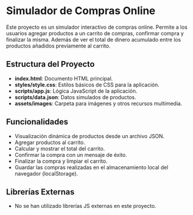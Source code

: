 # Simulador de Compras Online

Este proyecto es un simulador interactivo de compras online. Permite a los usuarios agregar productos a un carrito de compras, confirmar compra y finalizar la misma. 
Además de ver el total de dinero acumulado entre los productos añadidos previamente al carrito.

## Estructura del Proyecto

- **index.html**: Documento HTML principal.
- **styles/style.css**: Estilos básicos de CSS para la aplicación.
- **scripts/app.js**: Lógica JavaScript de la aplicación.
- **scripts/data.json**: Datos simulados de productos.
- **assets/images**: Carpeta para imágenes y otros recursos multimedia.

## Funcionalidades

- Visualización dinámica de productos desde un archivo JSON.
- Agregar productos al carrito.
- Calcular y mostrar el total del carrito.
- Confirmar la compra con un mensaje de éxito.
- Finalizar la compra y limpiar el carrito.
- Guardar las compras realizadas en el almacenamiento local del navegador (localStorage).

## Librerías Externas

- No se han utilizado librerías JS externas en este proyecto.
